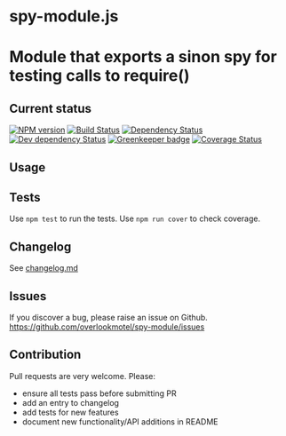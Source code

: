 # spy-module.js

# Module that exports a sinon spy for testing calls to require()

## Current status

[![NPM version](https://img.shields.io/npm/v/spy-module.svg)](https://www.npmjs.com/package/spy-module)
[![Build Status](https://img.shields.io/travis/overlookmotel/spy-module/master.svg)](http://travis-ci.org/overlookmotel/spy-module)
[![Dependency Status](https://img.shields.io/david/overlookmotel/spy-module.svg)](https://david-dm.org/overlookmotel/spy-module)
[![Dev dependency Status](https://img.shields.io/david/dev/overlookmotel/spy-module.svg)](https://david-dm.org/overlookmotel/spy-module)
[![Greenkeeper badge](https://badges.greenkeeper.io/overlookmotel/spy-module.svg)](https://greenkeeper.io/)
[![Coverage Status](https://img.shields.io/coveralls/overlookmotel/spy-module/master.svg)](https://coveralls.io/r/overlookmotel/spy-module)

## Usage

## Tests

Use `npm test` to run the tests. Use `npm run cover` to check coverage.

## Changelog

See [changelog.md](https://github.com/overlookmotel/spy-module/blob/master/changelog.md)

## Issues

If you discover a bug, please raise an issue on Github. https://github.com/overlookmotel/spy-module/issues

## Contribution

Pull requests are very welcome. Please:

* ensure all tests pass before submitting PR
* add an entry to changelog
* add tests for new features
* document new functionality/API additions in README
